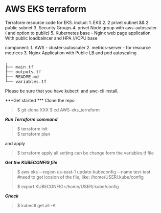 # AWS EKS terraform
Terraform resource code for EKS.
includ: 
	1. EKS 
	2. 2 privet subnet && 2 public subnet 
	3. Security Groups
	4. privet Node group with aws-autoscaler ( and option to public) 
	5. Kubernetes base - Nginx web page application With public loadbalncer and HPA ///CPU base 

component: 
	1. AWS - cluster-autoscaler
	2. metrics-server - for resource metrices
	3. Nginx Application with Public LB and pod autoscaling

<pre>
.
├── main.tf
├── outputs.tf
├── README.md
└── variables.tf
</pre>

Please be sure that you have kubectl and awc-cli install.

***Get started ***
Clone the repo 
>$ git clone XXX
>$ cd AWS-eks_terraform

***Run Terraform command***
>$ terraform init  
>$ terraform plan 

and apply 
>$ terraform apply 
all setting can be change form the variables.tf file 

***Get the KUBECONFIG file***
>$ aws eks --region us-east-1 update-kubeconfig --name test-test 
> #need to get locaion of the file, like: /home/USER/.kube/config
>
>$ export KUBECONFIG=/home/USER/.kube/config

***Check***
>$ kubectl get all -A


